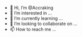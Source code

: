 - 👋 Hi, I’m @Accraking
- 👀 I’m interested in ...
- 🌱 I’m currently learning ...
- 💞️ I’m looking to collaborate on ...
- 📫 How to reach me ...

<!---
Accraking/Accraking is a ✨ special ✨ repository because its `README.md` (this file) appears on your GitHub profile.
You can click the Preview link to take a look at your changes.
--->
